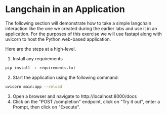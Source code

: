 # Langchain in an Application

The following section will demonstrate how to take a simple langchain interaction like the one we created during the earlier labs and use it in an application. For the purposes of this exercise we will use fastapi along with uvicorn to host the Python web-based application.

Here are the steps at a high-level.

1. Install any requirements

```bash
pip install -r requirements.txt
```

2. Start the application using the following command:

```bash
uvicorn main:app --reload
```

3. Open a browser and navigate to http://localhost:8000/docs
4. Click on the "POST /completion" endpoint, click on "Try it out", enter a Prompt, then click on "Execute".